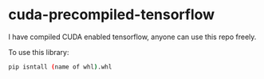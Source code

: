 # cuda-precompiled-tensorflow
I have compiled CUDA enabled tensorflow, anyone can use this repo freely.

To use this library:
```bash
pip isntall (name of whl).whl
```
